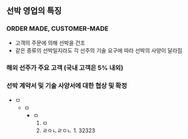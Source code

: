 ## 선박 영업의 특징

### ORDER MADE, CUSTOMER-MADE 
- 고객의 주문에 의해 선박을 건조
- 같은 종류의 선박일지라도 각 선주의 기술 요구에 따라 선박의 사양이 달라짐

### 해외 선주가 주요 고객 (국내 고객은 5% 내외)

### 선박 계약서 및 기술 사양서에 대한 협상 및 확정

- ㅁ
  - ㅁ
    - ㅁ
      1. ㅁ
        1. ㄹㅇㄴㄹㅇㄴ
          1. 32323
        
     
